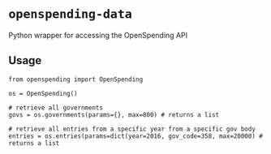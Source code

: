 # `openspending-data`

Python wrapper for accessing the OpenSpending API

## Usage

```
from openspending import OpenSpending

os = OpenSpending()

# retrieve all governments
govs = os.governments(params={}, max=800) # returns a list

# retrieve all entries from a specific year from a specific gov body
entries = os.entries(params=dict(year=2016, gov_code=358, max=20000) # returns a list
```

